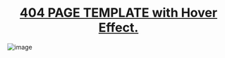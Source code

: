 
<h1 align="center"><a href="https://chris-carlo.github.io/404/"> 404 PAGE TEMPLATE with Hover Effect.</a></h1>

![image](https://user-images.githubusercontent.com/80543033/176378808-cb3b07c8-2d9b-4075-898d-8f5e698d37a4.png)


